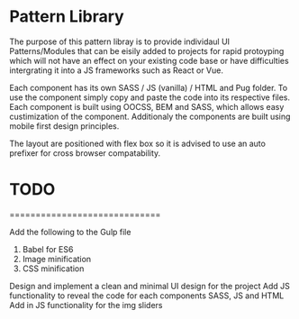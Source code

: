 #  Pattern Library  



The purpose of this pattern libray is to provide individaul UI Patterns/Modules that can be eisily added to projects for rapid protoyping which will not have an effect on your existing code base or have difficulties intergrating it into a  JS frameworks such as React or Vue. 

Each component has its own SASS / JS (vanilla) / HTML and Pug folder. To use the component simply copy and paste the code into its respective files. Each component is built using OOCSS, BEM and SASS, which allows easy custimization of the component. Additionaly the components are built using mobile first design principles. 

The layout are positioned with flex box so it is advised to use an auto prefixer for cross browser compatability. 



    
# TODO   
=============================


Add the following to the Gulp file
1. Babel for ES6
2. Image minification
3. CSS minification 

Design and implement a clean and minimal UI design for the project 
Add JS functionality to reveal the code for each components SASS, JS and HTML 
Add in JS functionality for the img sliders 
